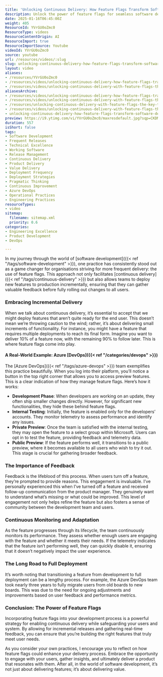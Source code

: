 ```yaml
---
title: 'Unlocking Continuous Delivery: How Feature Flags Transform Software Development'
description: Unlock the power of feature flags for seamless software delivery! Discover how incremental releases and user feedback can transform your development process.
date: 2025-01-16T06:45:00Z
weight: 405
ResourceId: YVrGU0oZmc0
ResourceType: videos
ResourceContentOrigin: AI
ResourceImport: true
ResourceImportSource: Youtube
videoId: YVrGU0oZmc0
source: youtube
url: /resources/videos/:slug
slug: unlocking-continuous-delivery-how-feature-flags-transform-software-development
layout: video
aliases:
- /resources/YVrGU0oZmc0
- /resources/videos/unlocking-continuous-delivery-how-feature-flags-transform-software-development
- /resources/videos/unlocking-continuous-delivery-with-feature-flags-the-key-to-faster-safer-deployments
aliasesArchive:
- /resources/videos/unlocking-continuous-delivery-how-feature-flags-transform-software-development
- /resources/videos/unlocking-continuous-delivery-with-feature-flags-the-key-to-faster,-safer-deployments
- /resources/unlocking-continuous-delivery-with-feature-flags-the-key-to-faster,-safer-deployments
- /resources/videos/unlocking-continuous-delivery-with-feature-flags-the-key-to-faster-safer-deployments
- unlocking-continuous-delivery-how-feature-flags-transform-software-development
preview: https://i9.ytimg.com/vi/YVrGU0oZmc0/maxresdefault.jpg?sqp=CKDMmrwG&rs=AOn4CLDPVXqxCxtvxC7uS6ZrcSzj_2vc6g
duration: 557
isShort: false
tags:
- Software Development
- Frequent Releases
- Technical Excellence
- Working Software
- Release Management
- Continuous Delivery
- Product Delivery
- Value Delivery
- Deployment Frequency
- Deployment Strategies
- Pragmatic Thinking
- Continuous Improvement
- Azure DevOps
- Operational Practices
- Engineering Practices
resourceTypes:
- video
sitemap:
  filename: sitemap.xml
  priority: 0.6
categories:
- Engineering Excellence
- Product Development
- DevOps

---
```

In my journey through the world of [software development]({{< ref "/tags/software-development" >}}), one practice has consistently stood out as a game changer for organisations striving for more frequent delivery: the use of feature flags. This approach not only facilitates [continuous delivery]({{< ref "/tags/continuous-delivery" >}}) but also allows teams to deploy new features to production incrementally, ensuring that they can gather valuable feedback before fully rolling out changes to all users.

### Embracing Incremental Delivery

When we talk about continuous delivery, it’s essential to accept that we might deploy features that aren’t quite ready for the end user. This doesn’t mean we’re throwing caution to the wind; rather, it’s about delivering small increments of functionality. For instance, you might have a feature that requires multiple deployments to reach its final form. Imagine you want to deliver 10% of a feature now, with the remaining 90% to follow later. This is where feature flags come into play.

#### A Real-World Example: Azure [DevOps]({{< ref "/categories/devops" >}})

The [Azure DevOps]({{< ref "/tags/azure-devops" >}}) team exemplifies this practice beautifully. When you log into their platform, you’ll notice a button in the top right corner that allows you to access preview features. This is a clear indication of how they manage feature flags. Here’s how it works:

- **Development Phase**: When developers are working on an update, they often ship smaller changes directly. However, for significant new functionalities, they hide these behind feature flags.
- **Internal Testing**: Initially, the feature is enabled only for the developers’ accounts. They monitor telemetry to assess performance and identify any issues.
- **Private Preview**: Once the team is satisfied with the internal testing, they may open the feature to a select group within Microsoft. Users can opt in to test the feature, providing feedback and telemetry data.
- **Public Preview**: If the feature performs well, it transitions to a public preview, where it becomes available to all users who wish to try it out. This stage is crucial for gathering broader feedback.

### The Importance of Feedback

Feedback is the lifeblood of this process. When users turn off a feature, they’re prompted to provide reasons. This engagement is invaluable. I’ve personally experienced this when I’ve turned off a feature and received follow-up communication from the product manager. They genuinely want to understand what’s missing or what could be improved. This level of engagement not only helps refine the feature but also fosters a sense of community between the development team and users.

### Continuous Monitoring and Adaptation

As the feature progresses through its lifecycle, the team continuously monitors its performance. They assess whether enough users are engaging with the feature and whether it meets their needs. If the telemetry indicates that the feature isn’t performing well, they can quickly disable it, ensuring that it doesn’t negatively impact the user experience.

### The Long Road to Full Deployment

It’s worth noting that transitioning a feature from development to full deployment can be a lengthy process. For example, the Azure DevOps team took nearly three years to fully migrate users from old boards to new boards. This was due to the need for ongoing adjustments and improvements based on user feedback and performance metrics.

### Conclusion: The Power of Feature Flags

Incorporating feature flags into your development process is a powerful strategy for enabling continuous delivery while safeguarding your users and system. By allowing for incremental releases and gathering real-time feedback, you can ensure that you’re building the right features that truly meet user needs. 

As you consider your own practices, I encourage you to reflect on how feature flags could enhance your delivery process. Embrace the opportunity to engage with your users, gather insights, and ultimately deliver a product that resonates with them. After all, in the world of software development, it’s not just about delivering features; it’s about delivering value.
